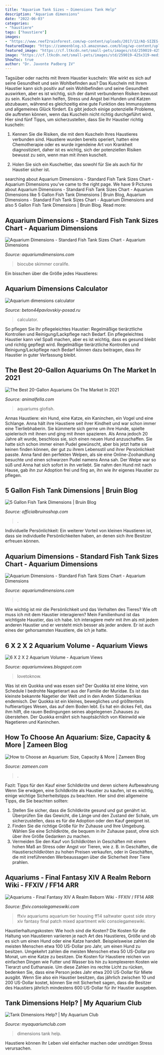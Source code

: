 ```yaml
---
title: "Aquarium Tank Sizes ~ Dimensions Tank Help"
description: "Aquarium dimensions"
date: "2022-06-03"
categories:
- "haustiere"
tags: ["haustiere"]
images:
- "https://www.reef2rainforest.com/wp-content/uploads/2017/12/AQ-SIZES-CMA.jpg"
featuredImage: "https://zameenblog.s3.amazonaws.com/blog/wp-content/uploads/2020/09/Aquarium-Size-Guide-E-18-09-640x400.jpg"
featured_image: "https://cf.ltkcdn.net/small-pets/images/std/259019-425x319-medium-tank.jpg"
image: "https://cf.ltkcdn.net/small-pets/images/std/259019-425x319-medium-tank.jpg"
ShowToc: true
author: "Dr. Javonte Padberg IV"
---
```



Tagsüber oder nachts mit Ihrem Haustier kuscheln: Wie wirkt es sich auf seine Gesundheit und sein Wohlbefinden aus?
Das Kuscheln mit Ihrem Haustier kann sich positiv auf sein Wohlbefinden und seine Gesundheit auswirken, aber es ist wichtig, sich der damit verbundenen Risiken bewusst zu sein. Kuscheln kann helfen, Stress und Angst bei Hunden und Katzen abzubauen, während es gleichzeitig eine gute Funktion des Immunsystems und allgemeines Glück fördert. Es gibt jedoch einige potenzielle Probleme, die auftreten können, wenn das Kuscheln nicht richtig durchgeführt wird. Hier sind fünf Tipps, um sicherzustellen, dass Sie Ihr Haustier richtig kuscheln:
1) Kennen Sie die Risiken, die mit dem Kuscheln Ihres Haustieres verbunden sind. Haustiere wurden bereits operiert, hatten eine Chemotherapie oder es wurde irgendeine Art von Krankheit diagnostiziert, daher ist es wichtig, sich der potenziellen Risiken bewusst zu sein, wenn man mit ihnen kuschelt.

2) Holen Sie sich ein Kuscheltier, das sowohl für Sie als auch für Ihr Haustier sicher ist.

	

		
searching about Aquarium Dimensions - Standard Fish Tank Sizes Chart - Aquarium Dimensions you've came to the right page. We have 9 Pictures about Aquarium Dimensions - Standard Fish Tank Sizes Chart - Aquarium Dimensions like 5 Gallon Fish Tank Dimensions | Bruin Blog, Aquarium Dimensions - Standard Fish Tank Sizes Chart - Aquarium Dimensions and also 5 Gallon Fish Tank Dimensions | Bruin Blog. Read more:
		
    
## Aquarium Dimensions - Standard Fish Tank Sizes Chart - Aquarium Dimensions

<img loading=lazy src="http://ws-na.amazon-adsystem.com/widgets/q?_encoding=UTF8&amp;MarketPlace=US&amp;ASIN=B072NDZVHS&amp;ServiceVersion=20070822&amp;ID=AsinImage&amp;WS=1&amp;Format=_SL110_&amp;tag=aquariumdimen-20" onerror="this.onerror=null;this.src='https://tse1.mm.bing.net/th?id=OIP.2B_1UlaRzQKnJkusrkt0YQAAAA&amp;pid=15.1';" alt="Aquarium Dimensions - Standard Fish Tank Sizes Chart - Aquarium Dimensions">

_Source: aquariumdimensions.com_

>biocube skimmer coralife. 

	

Ein bisschen über die Größe jedes Haustieres:

    
## Aquarium Dimensions Calculator

<img loading=lazy src="https://avatars.mds.yandex.net/get-pdb/1927642/9d1c1080-b378-4615-8855-6e4d0b49b1fd/s1200?webp=false" onerror="this.onerror=null;this.src='https://tse2.mm.bing.net/th?id=OIP.VzO2B-_0woHpy_UbFTZouAHaHZ&amp;pid=15.1';" alt="Aquarium dimensions calculator">

_Source: beton44pavlovskiy-posad.ru_

>calculator. 

	

So pflegen Sie Ihr pflegeleichtes Haustier: Regelmäßige tierärztliche Kontrollen und Reinigung/Lackpflege nach Bedarf.
Ein pflegeleichtes Haustier kann viel Spaß machen, aber es ist wichtig, dass es gesund bleibt und richtig gepflegt wird. Regelmäßige tierärztliche Kontrollen und Reinigung/Lackpflege nach Bedarf können dazu beitragen, dass Ihr Haustier in guter Verfassung bleibt.




	
	
    
## The Best 20-Gallon Aquariums On The Market In 2021

<img loading=lazy src="https://animalfella.com/wp-content/uploads/2020/04/Best-20-Gallon-Aquariums.jpg" onerror="this.onerror=null;this.src='https://tse3.mm.bing.net/th?id=OIP.f5g78yoWBliRb1-GEO4xQAHaFj&amp;pid=15.1';" alt="The Best 20-Gallon Aquariums On The Market In 2021">

_Source: animalfella.com_

>aquariums glofish. 

	

Annas Haustiere: ein Hund, eine Katze, ein Kaninchen, ein Vogel und eine Schlange.
Anna hält ihre Haustiere seit ihrer Kindheit und war schon immer eine Tierliebhaberin. Sie kümmerte sich gerne um ihre Hunde, spielte spielerisch mit ihnen und ging mit ihnen spazieren. Als Anna jedoch 20 Jahre alt wurde, beschloss sie, sich einen neuen Hund anzuschaffen. Sie hatte sich schon immer einen Pudel gewünscht, aber bis jetzt hatte sie keinen finden können, der gut zu ihrem Lebensstil und ihrer Persönlichkeit passte. Anna fand den perfekten Welpen, als sie eine Online-Zoohandlung besuchte und einen schwarzen Pudel namens Anna sah. Der Welpe war so süß und Anna hat sich sofort in ihn verliebt. Sie nahm den Hund mit nach Hause, gab ihn zur Adoption frei und fing an, ihn wie ihr eigenes Haustier zu pflegen.

    
## 5 Gallon Fish Tank Dimensions | Bruin Blog

<img loading=lazy src="https://www.reef2rainforest.com/wp-content/uploads/2017/12/AQ-SIZES-CMA.jpg" onerror="this.onerror=null;this.src='https://tse4.mm.bing.net/th?id=OIP.BWp717T2o0Kg4fWCpnIyyQHaFG&amp;pid=15.1';" alt="5 Gallon Fish Tank Dimensions | Bruin Blog">

_Source: officialbruinsshop.com_

>. 

	

Individuelle Persönlichkeit: Ein weiterer Vorteil von kleinen Haustieren ist, dass sie individuelle Persönlichkeiten haben, an denen sich ihre Besitzer erfreuen können.

    
## Aquarium Dimensions - Standard Fish Tank Sizes Chart - Aquarium Dimensions

<img loading=lazy src="http://ws-na.amazon-adsystem.com/widgets/q?_encoding=UTF8&amp;MarketPlace=US&amp;ASIN=B01DMCJU26&amp;ServiceVersion=20070822&amp;ID=AsinImage&amp;WS=1&amp;Format=_SL110_&amp;tag=aquariumdimen-20" onerror="this.onerror=null;this.src='https://tse1.mm.bing.net/th?id=OIP.NUIGiFMS1d0AvkH8iD7tswAAAA&amp;pid=15.1';" alt="Aquarium Dimensions - Standard Fish Tank Sizes Chart - Aquarium Dimensions">

_Source: aquariumdimensions.com_

>. 

	

Wie wichtig ist mir die Persönlichkeit und das Verhalten des Tieres? Wie oft muss ich mit dem Haustier interagieren?
Mein Familienhund ist das wichtigste Haustier, das ich habe. Ich interagiere mehr mit ihm als mit jedem anderen Haustier und er versteht mich besser als jeder andere. Er ist auch eines der gehorsamsten Haustiere, die ich je hatte.

    
## 6 X 2 X 2 Aquarium Volume - Aquarium Views

<img loading=lazy src="https://cf.ltkcdn.net/small-pets/images/std/259019-425x319-medium-tank.jpg" onerror="this.onerror=null;this.src='https://tse2.mm.bing.net/th?id=OIP.udHkDYlThJUowciKC1VX3AAAAA&amp;pid=15.1';" alt="6 X 2 X 2 Aquarium Volume - Aquarium Views">

_Source: aquariumviews.blogspot.com_

>lovetoknow. 

	

Was ist ein Quokka und was essen sie?
Der Quokka ist eine kleine, von Schedule I bedrohte Nagetierart aus der Familie der Muridae. Es ist das kleinste bekannte Nagetier der Welt und in den Anden Südamerikas endemisch. Der Quokka ist ein kleines, bewegliches und größtenteils huftierartiges Wesen, das auf dem Boden lebt. Es hat ein dickes Fell, das ihm hilft, die rauen Bedingungen seines abgelegenen Zuhauses zu überstehen. Der Quokka ernährt sich hauptsächlich von Kleinwild wie Nagetieren und Kaninchen.

    
## How To Choose An Aquarium: Size, Capacity &amp; More | Zameen Blog

<img loading=lazy src="https://zameenblog.s3.amazonaws.com/blog/wp-content/uploads/2020/09/Aquarium-Size-Guide-E-18-09-640x400.jpg" onerror="this.onerror=null;this.src='https://tse4.mm.bing.net/th?id=OIP.gqJJSy_7wAlzMQ59V7fFQQHaEo&amp;pid=15.1';" alt="How to Choose an Aquarium: Size, Capacity &amp; More | Zameen Blog">

_Source: zameen.com_

>. 

	

Fazit: Tipps für den Kauf einer Schildkröte und deren sichere Aufbewahrung
Wenn Sie erwägen, eine Schildkröte als Haustier zu kaufen, ist es wichtig, einige wichtige Sicherheitstipps zu beachten. Hier sind drei allgemeine Tipps, die Sie beachten sollten:
1. Stellen Sie sicher, dass die Schildkröte gesund und gut genährt ist. Überprüfen Sie das Gewicht, die Länge und den Zustand der Schale, um sicherzustellen, dass es für die Adoption oder den Kauf geeignet ist.
2. Finden Sie die richtige Größe für Ihr Zuhause und Ihre Umgebung. Wählen Sie eine Schildkröte, die bequem in ihr Zuhause passt, ohne sich über ihre Größe Gedanken zu machen.
3. Vermeiden Sie den Kauf von Schildkröten in Geschäften mit einem hohen Maß an Stress oder Angst vor Tieren, wie z. B. in Geschäften, die Haustierschildkröten zu hohen Preisen verkaufen, oder in Geschäften, die mit irreführenden Werbeaussagen über die Sicherheit ihrer Tiere prahlen.

    
## Aquariums - Final Fantasy XIV A Realm Reborn Wiki - FFXIV / FF14 ARR

<img loading=lazy src="https://ffxiv.consolegameswiki.com/mediawiki/images/thumb/4/42/Aquariums1.jpg/400px-Aquariums1.jpg" onerror="this.onerror=null;this.src='https://tse4.mm.bing.net/th?id=OIP.9JWhQV1VxAvGNf_jRtLs0gAAAA&amp;pid=15.1';" alt="Aquariums - Final Fantasy XIV A Realm Reborn Wiki - FFXIV / FF14 ARR">

_Source: ffxiv.consolegameswiki.com_

>ffxiv aquariums aquarium tier housing ff14 saltwater quest side story xiv fantasy final patch mixed apartment wiki consolegameswiki. 

	

Haustierhaltungskosten: Wie hoch sind die Kosten?
Die Kosten für die Haltung von Haustieren variieren je nach Art des Haustieres, Größe und ob es sich um einen Hund oder eine Katze handelt. Beispielsweise zahlen die meisten Menschen etwa 100 US-Dollar pro Jahr, um einen Hund zu besitzen. Umgekehrt zahlen die meisten Menschen etwa 50 US-Dollar pro Monat, um eine Katze zu besitzen. Die Kosten für Haustiere reichen von einfachen Dingen wie Futter und Wasser bis hin zu komplexeren Kosten wie Tierarzt und Euthanasie. Um diese Zahlen ins rechte Licht zu rücken, bedenken Sie, dass eine Person jedes Jahr etwa 200 US-Dollar für Miete ausgibt. Wenn Sie also ein Haustier besitzen, das jährlich zwischen 10 und 200 US-Dollar kostet, können Sie mit Sicherheit sagen, dass die Besitzer des Haustiers jährlich mindestens 600 US-Dollar für ihr Haustier ausgeben.

    
## Tank Dimensions Help? | My Aquarium Club

<img loading=lazy src="https://dlgdxii3fgupk.cloudfront.net/myaquariumclub.com/images/fbfiles/images/image-5e0fc8ad22692655c87ad647537c7b55_v_1484076612.jpg" onerror="this.onerror=null;this.src='https://tse4.mm.bing.net/th?id=OIP.724PgZjKruQQ896WOAgWrAHaJ4&amp;pid=15.1';" alt="Tank Dimensions Help? | My Aquarium Club">

_Source: myaquariumclub.com_

>dimensions tank help. 

	

Haustiere können Ihr Leben viel einfacher machen oder unnötigen Stress verursachen.

